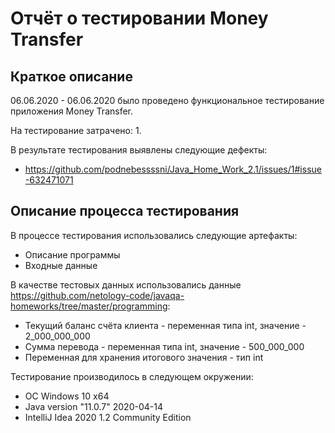 # Отчёт о тестировании Money Transfer

## Краткое описание

06.06.2020 - 06.06.2020 было проведено функциональное тестирование приложения Money Transfer.

На тестирование затрачено: 1.

В результате тестирования выявлены следующие дефекты:
* https://github.com/podnebessssni/Java_Home_Work_2.1/issues/1#issue-632471071

## Описание процесса тестирования

В процессе тестирования использовались следующие артефакты:
* Описание программы
* Входные данные


В качестве тестовых данных использовались данные https://github.com/netology-code/javaqa-homeworks/tree/master/programming:

* Текущий баланс счёта клиента - переменная типа int, значение - 2_000_000_000
* Сумма перевода - переменная типа int, значение - 500_000_000
* Переменная для хранения итогового значения - тип int

Тестирование производилось в следующем окружении:
* ОС Windows 10 х64 
* Java version "11.0.7" 2020-04-14
* IntelliJ Idea 2020 1.2 Community Edition